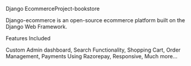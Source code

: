 Django EcommerceProject-bookstore

Django-ecommerce is an open-source ecommerce platform built on the Django Web Framework.


Features Included

Custom Admin dashboard,
Search Functionality,
Shopping Cart,
Order Management,
Payments Using Razorepay,
Responsive,
Much more...
